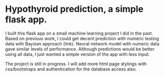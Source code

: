 # Hypothyroid prediction, a simple flask app. 

I built this flask app on a small machine learning project I did in the past. Based on previous work, I could get decent prediction with numeric testing data with Baysian approach (link). Neural network model with numeric data gave similar levels of performance. Although predictions would be better using all data, I just wanted a simple version of the app with less input.

The project is still in progress. I will add more html page stylings with css/bootstraps and authentication for the database access also.    
